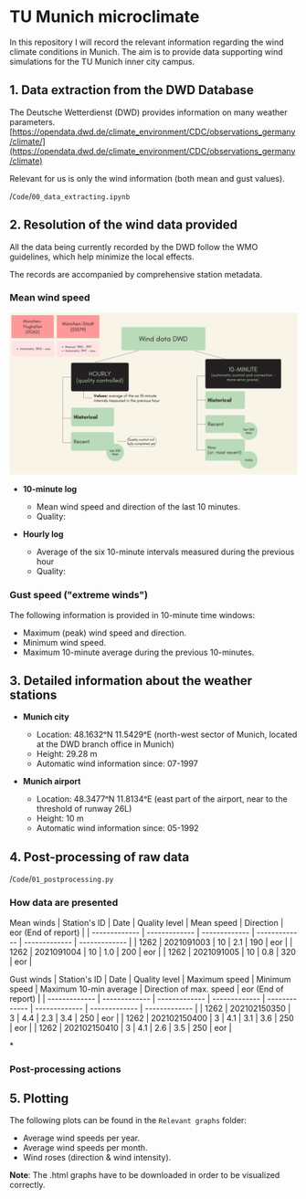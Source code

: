 # TU Munich microclimate
In this repository I will record the relevant information regarding the wind climate conditions in Munich. The aim is to provide data supporting wind simulations for the TU Munich inner city campus.

## 1. Data extraction from the DWD Database
The Deutsche Wetterdienst (DWD) provides information on many weather parameters. 
[https://opendata.dwd.de/climate_environment/CDC/observations_germany/climate/](https://opendata.dwd.de/climate_environment/CDC/observations_germany/climate)

Relevant for us is only the wind information (both mean and gust values).

/`Code`/`00_data_extracting.ipynb`

## 2. Resolution of the wind data provided
All the data being currently recorded by the DWD follow the WMO guidelines, which help minimize the local effects. 

The records are accompanied by comprehensive station metadata.
### Mean wind speed
![Resolution of DWD data](https://github.com/DavidMayoral/TU-Munich-microclimate/blob/main/QualityofDWDdata.png)

- **10-minute log**
  - Mean wind speed and direction of the last 10 minutes. 
  - Quality:
  
- **Hourly log**
  - Average of the six 10-minute intervals measured during the previous hour
  - Quality: 


### Gust speed ("extreme winds")
The following information is provided in 10-minute time windows:
- Maximum (peak) wind speed and direction.
- Minimum wind speed.
- Maximum 10-minute average during the previous 10-minutes.

## 3. Detailed information about the weather stations

- **Munich city**
  - Location: 48.1632ᵒN 11.5429ᵒE (north-west sector of Munich, located at the DWD branch office in Munich)
  - Height: 29.28 m
  - Automatic wind information since: 07-1997

- **Munich airport**
  - Location: 48.3477ᵒN 11.8134ᵒE (east part of the airport, near to the threshold of runway 26L)
  - Height: 10 m
  - Automatic wind information since: 05-1992

## 4. Post-processing of raw data
/`Code`/`01_postprocessing.py`

### How data are presented
Mean winds
| Station's ID  | Date | Quality level | Mean speed | Direction | eor (End of report) | 
| ------------- | ------------- | ------------- | ------------- | ------------- | ------------- |
| 1262  | 2021091003 | 10 | 2.1  | 190 | eor |
| 1262  | 2021091004 | 10 | 1.0  | 200 | eor |
| 1262  | 2021091005 | 10 | 0.8  | 320 | eor |

Gust winds
| Station's ID  | Date | Quality level | Maximum speed | Minimum speed | Maximum 10-min average | Direction of max. speed | eor (End of report) | 
| ------------- | ------------- | ------------- | ------------- | ------------- | ------------- | ------------- | ------------- |
| 1262  | 202102150350 | 3 | 4.4 | 2.3 | 3.4 | 250 | eor |
| 1262  | 202102150400 | 3 | 4.1 | 3.1 | 3.6 | 250 | eor |
| 1262  | 202102150410 | 3 | 4.1 | 2.6 | 3.5 | 250 | eor |

\* 

### Post-processing actions


## 5. Plotting
The following plots can be found in the `Relevant graphs` folder:
- Average wind speeds per year.
- Average wind speeds per month.
- Wind roses (direction & wind intensity).

**Note**: The .html graphs have to be downloaded in order to be visualized correctly.
